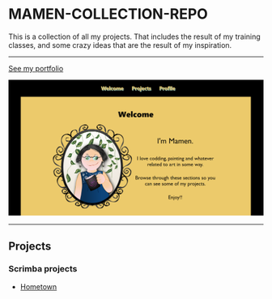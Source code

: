 # MAMEN-COLLECTION-REPO
<p>This is a collection of all my projects. That includes the result of my training classes, and some crazy ideas that are the result of my inspiration.
<hr>
<a href="https://amapola-negra.github.io/Portfolio/#profile" target="_blank">See my portfolio</a>

<a href="https://amapola-negra.github.io/Portfolio/#profile" target="_blank"><img src="images/PARA-PORTFOLIO.PNG"></a>
<hr>
<h2>Projects</h2>
<h3>Scrimba projects</h3>
<ul>
<li><a href="https://amapola-negra.github.io/Hometown-repo/" target="_blank">Hometown</a></li>
</ul>

